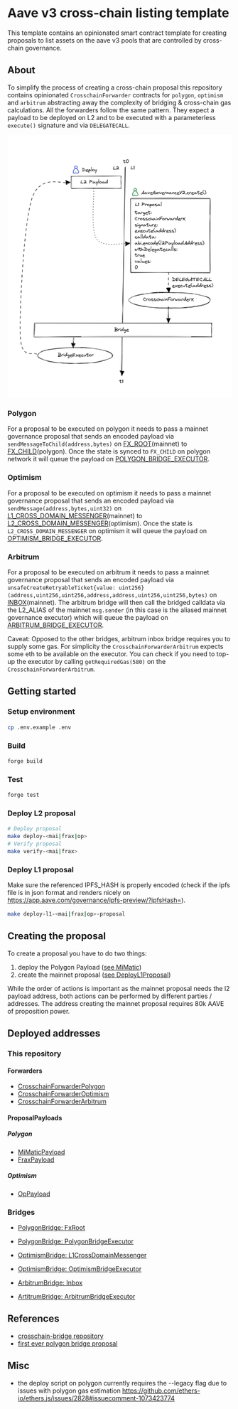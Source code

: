 # Aave v3 cross-chain listing template

This template contains an opinionated smart contract template for creating proposals to list assets on the aave v3 pools that are controlled by cross-chain governance.

## About

To simplify the process of creating a cross-chain proposal this repository contains opinionated `CrosschainForwarder` contracts for `polygon`, `optimism` and `arbitrum` abstracting away the complexity of bridging & cross-chain gas calculations.
All the forwarders follow the same pattern. They expect a payload to be deployed on L2 and to be executed with a parameterless `execute()` signature and via `DELEGATECALL`.

![visualization](/bridge-listing.png)

### Polygon

For a proposal to be executed on polygon it needs to pass a mainnet governance proposal that sends an encoded payload via `sendMessageToChild(address,bytes)` on [FX_ROOT](https://etherscan.io/address/0xfe5e5D361b2ad62c541bAb87C45a0B9B018389a2#code)(mainnet) to [FX_CHILD](https://polygonscan.com/address/0x8397259c983751DAf40400790063935a11afa28a#code)(polygon).
Once the state is synced to `FX_CHILD` on polygon network it will queue the payload on [POLYGON_BRIDGE_EXECUTOR](https://polygonscan.com/address/0xdc9A35B16DB4e126cFeDC41322b3a36454B1F772#code).

### Optimism

For a proposal to be executed on optimism it needs to pass a mainnet governance proposal that sends an encoded payload via `sendMessage(address,bytes,uint32)` on [L1_CROSS_DOMAIN_MESSENGER](https://etherscan.io/address/0x25ace71c97B33Cc4729CF772ae268934F7ab5fA1)(mainnet) to [L2_CROSS_DOMAIN_MESSENGER](https://optimistic.etherscan.io/address/0x4200000000000000000000000000000000000007#code)(optimism).
Once the state is `L2_CROSS_DOMAIN_MESSENGER` on optimism it will queue the payload on [OPTIMISM_BRIDGE_EXECUTOR](https://optimistic.etherscan.io/address/0x7d9103572bE58FfE99dc390E8246f02dcAe6f611).

### Arbitrum

For a proposal to be executed on arbitrum it needs to pass a mainnet governance proposal that sends an encoded payload via `unsafeCreateRetryableTicket{value: uint256}(address,uint256,uint256,address,address,uint256,uint256,bytes)` on [INBOX](https://etherscan.io/address/0x4Dbd4fc535Ac27206064B68FfCf827b0A60BAB3f)(mainnet). The arbitrum bridge will then call the bridged calldata via the L2_ALIAS of the mainnet `msg.sender` (in this case is the aliased mainnet governance executor) which will queue the payload on [ARBITRUM_BRIDGE_EXECUTOR](https://arbiscan.io/address/0x7d9103572bE58FfE99dc390E8246f02dcAe6f611).

Caveat: Opposed to the other bridges, arbitrum inbox bridge requires you to supply some gas.
For simplicity the `CrosschainForwarderArbitrum` expects some eth to be available on the executor.
You can check if you need to top-up the executor by calling `getRequiredGas(580)` on the `CrosschainForwarderArbitrum`.

## Getting started

### Setup environment

```sh
cp .env.example .env
```

### Build

```sh
forge build
```

### Test

```sh
forge test
```

### Deploy L2 proposal

```sh
# Deploy proposal
make deploy-<mai|frax|op>
# Verify proposal
make verify-<mai|frax>
```

### Deploy L1 proposal

Make sure the referenced IPFS_HASH is properly encoded (check if the ipfs file is in json format and renders nicely on https://app.aave.com/governance/ipfs-preview/?ipfsHash=<encodedHash>).

```sh
make deploy-l1-<mai|frax|op>-proposal
```

## Creating the proposal

To create a proposal you have to do two things:

1. deploy the Polygon Payload ([see MiMatic](/src/contracts/polygon/MiMaticPayload.sol))
2. create the mainnet proposal ([see DeployL1Proposal](/script/DeployL1Proposal.s.sol))

While the order of actions is important as the mainnet proposal needs the l2 payload address, both actions can be performed by different parties / addresses.
The address creating the mainnet proposal requires 80k AAVE of proposition power.

## Deployed addresses

### This repository

#### Forwarders

- [CrosschainForwarderPolygon](https://etherscan.io/address/0x158a6bc04f0828318821bae797f50b0a1299d45b#code)
- [CrosschainForwarderOptimism](https://etherscan.io/address/0x5f5c02875a8e9b5a26fbd09040abcfdeb2aa6711#code)
- [CrosschainForwarderArbitrum](TBA)

#### ProposalPayloads

##### Polygon

- [MiMaticPayload](https://polygonscan.com/address/0x83fba23163662149b33dbc05cf1312df6dcba72b#code)
- [FraxPayload](https://polygonscan.com/address/0xa2f3f9534e918554a9e95cfa7dc4f763d02a0859#code)

##### Optimism

- [OpPayload](https://optimistic.etherscan.io/address/0x5f5c02875a8e9b5a26fbd09040abcfdeb2aa6711#code)

### Bridges

- [PolygonBridge: FxRoot](https://etherscan.io/address/0xfe5e5d361b2ad62c541bab87c45a0b9b018389a2#code)
- [PolygonBridge: PolygonBridgeExecutor](https://polygonscan.com/address/0xdc9A35B16DB4e126cFeDC41322b3a36454B1F772#code)

- [OptimismBridge: L1CrossDomainMessenger](https://etherscan.io/address/0x25ace71c97b33cc4729cf772ae268934f7ab5fa1#readProxyContract)
- [OptimismBridge: OptimismBridgeExecutor](https://optimistic.etherscan.io/address/0x7d9103572be58ffe99dc390e8246f02dcae6f611#code)

- [ArbitrumBridge: Inbox](https://etherscan.io/address/0x4dbd4fc535ac27206064b68ffcf827b0a60bab3f#code)
- [ArtitrumBridge: ArbitrumBridgeExecutor](https://arbiscan.io/address/0x7d9103572be58ffe99dc390e8246f02dcae6f611#code)

## References

- [crosschain-bridge repository](https://github.com/aave/governance-crosschain-bridges#polygon-governance-bridge)
- [first ever polygon bridge proposal](https://github.com/pakim249CAL/Polygon-Asset-Deployment-Generic-Executor)

## Misc

- the deploy script on polygon currently requires the --legacy flag due to issues with polygon gas estimation https://github.com/ethers-io/ethers.js/issues/2828#issuecomment-1073423774
